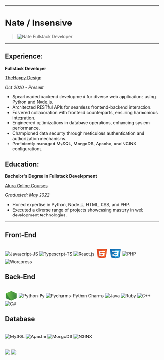 <hr> 

# Nate / Insensive

>![Nate](https://cdn.discordapp.com/attachments/911807496048508958/1244673919848419442/Banner_Github.png?ex=6655f86b&is=6654a6eb&hm=4afd0b3ae7b1bc399aebe382e07e3af049f2cd043f5b8574ba3db68313a1f05a&)
Fullstack Developer

<hr> 

## Experience:

**Fullstack Developer**

[TheHappy Design](https://www.instagram.com/_thehappydesign/)

*Oct 2020 - Present*

- Spearheaded backend development for diverse web applications using Python and Node.js.
- Architected RESTful APIs for seamless frontend-backend interaction.
- Fostered collaboration with frontend counterparts, ensuring harmonious integration.
- Engineered optimizations in database operations, enhancing system performance.
- Championed data security through meticulous authentication and authorization mechanisms.
- Proficiently managed MySQL, MongoDB, Apache, and NGINX configurations.

## Education:

**Bachelor's Degree in Fullstack Development**

[Alura Online Courses](https://www.alura.com.br)

*Graduated: May 2022*

- Honed expertise in Python, Node.js, HTML, CSS, and PHP.
- Executed a diverse range of projects showcasing mastery in web development technologies.

<hr>

## Front-End
<div style="display: inline_block"><br>
  <img align="center" alt="Javascript-JS" height="30" width="40" src="https://icongr.am/devicon/javascript-original.svg?size=128&color=currentColor">
  <img align="center" alt="Typescript-TS" height="30" width="40" src="https://icongr.am/devicon/typescript-original.svg?size=128&color=currentColor">
  <img align="center" alt="React.js" height="30" width="40" src="https://icongr.am/devicon/react-original.svg?size=128&color=currentColor">
  <img align="center" alt="HTML" height="30" width="40" src="https://raw.githubusercontent.com/devicons/devicon/master/icons/html5/html5-original.svg">
  <img align="center" alt="CSS" height="30" width="40" src="https://raw.githubusercontent.com/devicons/devicon/master/icons/css3/css3-original.svg">
  <img align="center" alt="PHP" height="30" width="40" src="https://icongr.am/devicon/php-original.svg?size=128&color=currentColor">
  <img align="center" alt="Wordpress" height="30" width="40" src="https://icongr.am/devicon/wordpress-original.svg?size=128&color=currentColor">
</div>

## Back-End
<div style="display: inline_block"><br>
  <img align="center" alt="NodeJS" height="30" width="40" src="https://raw.githubusercontent.com/devicons/devicon/master/icons/nodejs/nodejs-original.svg">
  <img align="center" alt="Python-Py" height="30" width="40" src="https://icongr.am/devicon/python-original.svg?size=128&color=currentColor">
  <img align="center" alt="Pycharms-Python Charms" height="30" width="40" src="https://icongr.am/devicon/pycharm-original.svg?size=128&color=currentColor">
  <img align="center" alt="Java" height="30" width="40" src="https://icongr.am/devicon/java-original.svg?size=128&color=currentColor">
  <img align="center" alt="Ruby" height="30" width="40" src="https://icongr.am/devicon/ruby-original.svg?size=128&color=currentColor">
  <img align="center" alt="C++" height="30" width="40" src="https://icongr.am/devicon/cplusplus-original.svg?size=128&color=currentColor">
  <img align="center" alt="C#" height="30" width="40" src="https://icongr.am/devicon/csharp-original.svg?size=128&color=currentColor">
</div>

## Database
<div style="display: inline_block"><br>
  <img align="center" alt="MySQL" height="30" width="40" src="https://icongr.am/devicon/mysql-original.svg?size=128&color=currentColor">
  <img align="center" alt="Apache" height="30" width="40" src="https://icongr.am/devicon/apache-original.svg?size=128&color=currentColor">
  <img align="center" alt="MongoDB" height="30" width="40" src="https://icongr.am/devicon/mongodb-original.svg?size=128&color=currentColor">
  <img align="center" alt="NGINX" height="30" width="40" src="https://icongr.am/devicon/nginx-original.svg?size=128&color=currentColor">
</div>

  <br>
  <br>
  
 <div>
  <a href="https://github.com/insxnsive">
  <img height="160em" src="https://github-readme-stats.vercel.app/api?username=insxnsive&show_icons=true&theme=radical&include_all_commits=true&count_private=true"/>
  <img height="160em" src="https://github-readme-stats.vercel.app/api/top-langs/?username=insxnsive&layout=compact&langs_count=7&theme=radical"/>
</div>
